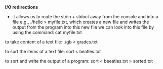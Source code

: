 **I/O redirections**
- it allows us to route the stdin + stdout away from the console and into a file
    e.g., ./hello > myfile.txt,  which creates a new file and writes the output from the program into this new file
    we can look into this file by using the command: cat myfile.txt

to take content of a text file:
    ./gb < grades.txt

to sort the items of a text file: 
    sort < beatles.txt

to sort and write the output of a program:
    sort < beeatles.txt > sorted.txt